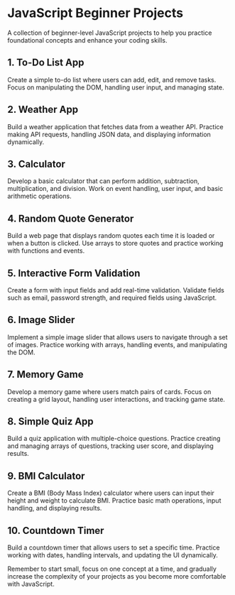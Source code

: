 # JavaScript Beginner Projects

A collection of beginner-level JavaScript projects to help you practice foundational concepts and enhance your coding skills.

## 1. To-Do List App

Create a simple to-do list where users can add, edit, and remove tasks. Focus on manipulating the DOM, handling user input, and managing state.

## 2. Weather App

Build a weather application that fetches data from a weather API. Practice making API requests, handling JSON data, and displaying information dynamically.

## 3. Calculator

Develop a basic calculator that can perform addition, subtraction, multiplication, and division. Work on event handling, user input, and basic arithmetic operations.

## 4. Random Quote Generator

Build a web page that displays random quotes each time it is loaded or when a button is clicked. Use arrays to store quotes and practice working with functions and events.

## 5. Interactive Form Validation

Create a form with input fields and add real-time validation. Validate fields such as email, password strength, and required fields using JavaScript.

## 6. Image Slider

Implement a simple image slider that allows users to navigate through a set of images. Practice working with arrays, handling events, and manipulating the DOM.

## 7. Memory Game

Develop a memory game where users match pairs of cards. Focus on creating a grid layout, handling user interactions, and tracking game state.

## 8. Simple Quiz App

Build a quiz application with multiple-choice questions. Practice creating and managing arrays of questions, tracking user score, and displaying results.

## 9. BMI Calculator

Create a BMI (Body Mass Index) calculator where users can input their height and weight to calculate BMI. Practice basic math operations, input handling, and displaying results.

## 10. Countdown Timer

Build a countdown timer that allows users to set a specific time. Practice working with dates, handling intervals, and updating the UI dynamically.

Remember to start small, focus on one concept at a time, and gradually increase the complexity of your projects as you become more comfortable with JavaScript.


